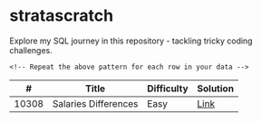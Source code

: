 # stratascratch
Explore my SQL journey in this repository - tackling tricky coding challenges.

<table>
  <thead>
    <tr>
      <th>#</th>
      <th>Title</th>
      <th>Difficulty</th>
      <th>Solution</th>
    </tr>
  </thead>
  <tbody>
    <tr>
      <td>10308</td>
      <td>Salaries Differences</td>
      <td>Easy</td>
      <td><a href="sql/10308.sql">Link</a></td>
    </tr>
     
    <!-- Repeat the above pattern for each row in your data -->
  </tbody>
</table>
